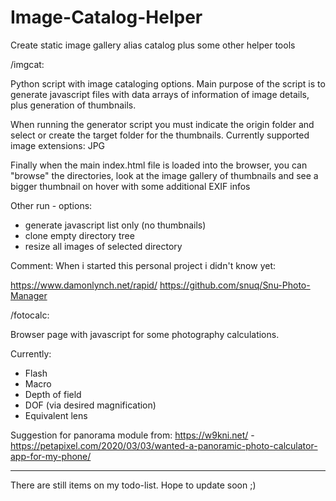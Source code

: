 # Image-Catalog-Helper
Create static image gallery alias catalog plus some other helper tools


/imgcat:

Python script with image cataloging options.
Main purpose of the script is to generate javascript files with data arrays of information of image details, plus generation of thumbnails. 

When running the generator script you must indicate the origin folder and select or create the target folder for the thumbnails.
Currently supported image extensions: JPG

Finally when the main index.html file is loaded into the browser, you can "browse" the directories, look at the image gallery of thumbnails and see a bigger thumbnail on hover with some additional EXIF infos


Other run - options:
- generate javascript list only (no thumbnails)
- clone empty directory tree
- resize all images of selected directory


Comment:
When i started this personal project i didn't know yet:

https://www.damonlynch.net/rapid/
https://github.com/snuq/Snu-Photo-Manager



/fotocalc:

Browser page with javascript for some photography calculations.

Currently: 
- Flash
- Macro
- Depth of field
- DOF (via desired magnification)
- Equivalent lens


Suggestion for panorama module from:
https://w9kni.net/ - https://petapixel.com/2020/03/03/wanted-a-panoramic-photo-calculator-app-for-my-phone/


---
There are still items on my todo-list. Hope to update soon ;)

